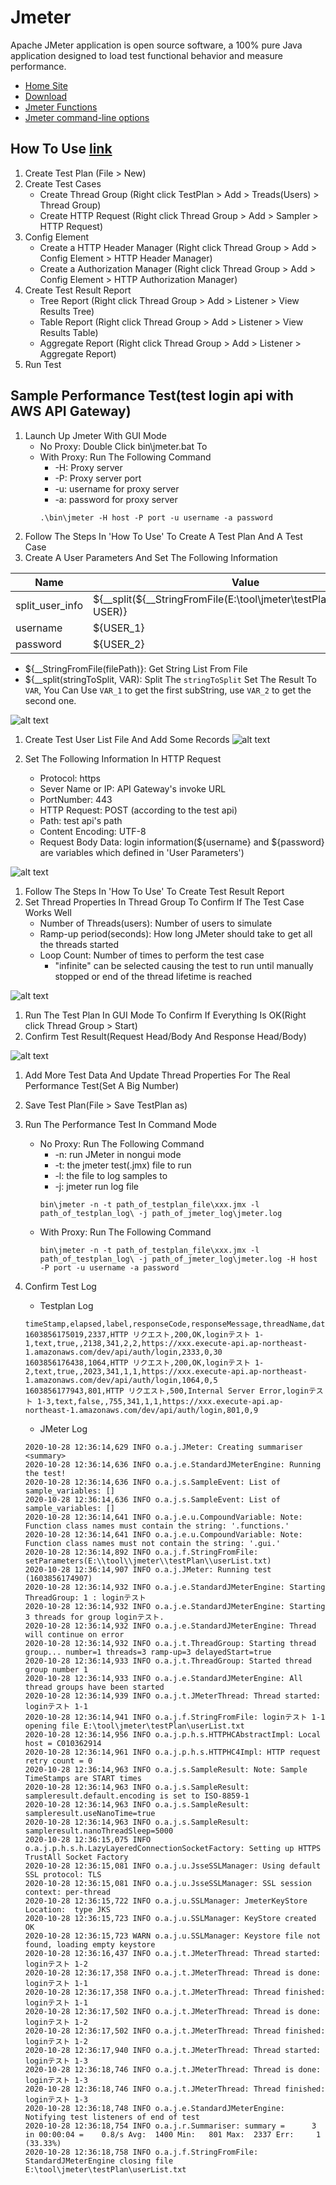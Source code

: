 # Jmeter
Apache JMeter application is open source software, a 100% pure Java application designed to load test functional behavior and measure performance.
* [Home Site](https://jmeter.apache.org/index.html)
* [Download](https://jmeter.apache.org/download_jmeter.cgi)
* [Jmeter Functions](https://jmeter.apache.org/usermanual/functions.html)
* [Jmeter command-line options](https://jmeter.apache.org/usermanual/get-started.html#options)

## How To Use [link](https://qiita.com/atsu_kg/items/1ff4ff13b8f30c3114b1)
1. Create Test Plan (File > New)
1. Create Test Cases
   * Create Thread Group (Right click TestPlan > Add > Treads(Users) > Thread Group)
   * Create HTTP Request (Right click Thread Group > Add > Sampler > HTTP Request)
1. Config Element
   * Create a HTTP Header Manager (Right click Thread Group > Add > Config Element > HTTP Header Manager)
   * Create a Authorization Manager (Right click Thread Group > Add > Config Element > HTTP Authorization Manager)
1. Create Test Result Report
   * Tree Report (Right click Thread Group > Add > Listener > View Results Tree)
   * Table Report (Right click Thread Group > Add > Listener > View Results Table)
   * Aggregate Report (Right click Thread Group > Add > Listener > Aggregate Report)
1. Run Test

## Sample Performance Test(test login api with AWS API Gateway)
1. Launch Up Jmeter With GUI Mode
   * No Proxy: Double Click bin\jmeter.bat To
   * With Proxy: Run The Following Command
      * -H: Proxy server
      * -P: Proxy server port
      * -u: username for proxy server
      * -a: password for proxy server
      ```shell
      .\bin\jmeter -H host -P port -u username -a password
      ```
1. Follow The Steps In 'How To Use' To Create A Test Plan And A Test Case
1. Create A User Parameters And Set The Following Information

Name | Value
--------------- | -------------------------------------------------------------------------------
split_user_info | ${__split(${__StringFromFile(E:\\tool\\jmeter\\testPlan\\userList.txt)}, USER)}
username        | ${USER_1}
password        | ${USER_2}
   * ${__StringFromFile(filePath)}: Get String List From File
   * ${__split(stringToSplit, VAR): Split The `stringToSplit` Set The Result To `VAR`, You Can Use `VAR_1` to get the first subString, use `VAR_2` to get the second one.

![alt text](https://github.com/kohougen/CICD_Knowledge/blob/master/2_Performance_Test/1_Jmeter/Pictures/User_Parameters.PNG)

1. Create Test User List File And Add Some Records 
![alt text](https://github.com/kohougen/CICD_Knowledge/blob/master/2_Performance_Test/1_Jmeter/Pictures/userList.PNG)

1. Set The Following Information In HTTP Request
   * Protocol: https
   * Sever Name or IP: API Gateway's invoke URL
   * PortNumber: 443
   * HTTP Request: POST (according to the test api)
   * Path: test api's path
   * Content Encoding: UTF-8
   * Request Body Data: login information(${username} and ${password} are variables which defined in 'User Parameters')

![alt text](https://github.com/kohougen/CICD_Knowledge/blob/master/2_Performance_Test/1_Jmeter/Pictures/HTTP_Request.PNG)

1. Follow The Steps In 'How To Use' To Create Test Result Report
1. Set Thread Properties In Thread Group To Confirm If The Test Case Works Well
   * Number of Threads(users): Number of users to simulate
   * Ramp-up period(seconds): How long JMeter should take to get all the threads started
   * Loop Count: Number of times to perform the test case
     * "infinite" can be selected causing the test to run until manually stopped or end of the thread lifetime is reached

![alt text](https://github.com/kohougen/CICD_Knowledge/blob/master/2_Performance_Test/1_Jmeter/Pictures/ThreadGroup.PNG)

1. Run The Test Plan In GUI Mode To Confirm If Everything Is OK(Right click Thread Group > Start)
1. Confirm Test Result(Request Head/Body And Response Head/Body)

![alt text](https://github.com/kohougen/CICD_Knowledge/blob/master/2_Performance_Test/1_Jmeter/Pictures/Test_Result.PNG)

1. Add More Test Data And Update Thread Properties For The Real Performance Test(Set A Big Number)
1. Save Test Plan(File > Save TestPlan as)
1. Run The Performance Test In Command Mode
   * No Proxy: Run The Following Command
      * -n: run JMeter in nongui mode
      * -t: the jmeter test(.jmx) file to run
      * -l: the file to log samples to
      * -j: jmeter run log file
      ```shell
      bin\jmeter -n -t path_of_testplan_file\xxx.jmx -l path_of_testplan_log\ -j path_of_jmeter_log\jmeter.log
      ```
   * With Proxy: Run The Following Command
      ```shell
      bin\jmeter -n -t path_of_testplan_file\xxx.jmx -l path_of_testplan_log\ -j path_of_jmeter_log\jmeter.log -H host -P port -u username -a password
      ```
1. Confirm Test Log
   * Testplan Log
   ```log
   timeStamp,elapsed,label,responseCode,responseMessage,threadName,dataType,success,failureMessage,bytes,sentBytes,grpThreads,allThreads,URL,Latency,IdleTime,Connect
   1603856175019,2337,HTTP リクエスト,200,OK,loginテスト 1-1,text,true,,2138,341,2,2,https://xxx.execute-api.ap-northeast-1.amazonaws.com/dev/api/auth/login,2333,0,30
   1603856176438,1064,HTTP リクエスト,200,OK,loginテスト 1-2,text,true,,2023,341,1,1,https://xxx.execute-api.ap-northeast-1.amazonaws.com/dev/api/auth/login,1064,0,5
   1603856177943,801,HTTP リクエスト,500,Internal Server Error,loginテスト 1-3,text,false,,755,341,1,1,https://xxx.execute-api.ap-northeast-1.amazonaws.com/dev/api/auth/login,801,0,9
   ```

   * JMeter Log
   ```log
   2020-10-28 12:36:14,629 INFO o.a.j.JMeter: Creating summariser <summary>
   2020-10-28 12:36:14,636 INFO o.a.j.e.StandardJMeterEngine: Running the test!
   2020-10-28 12:36:14,636 INFO o.a.j.s.SampleEvent: List of sample_variables: []
   2020-10-28 12:36:14,636 INFO o.a.j.s.SampleEvent: List of sample_variables: []
   2020-10-28 12:36:14,641 INFO o.a.j.e.u.CompoundVariable: Note: Function class names must contain the string: '.functions.'
   2020-10-28 12:36:14,641 INFO o.a.j.e.u.CompoundVariable: Note: Function class names must not contain the string: '.gui.'
   2020-10-28 12:36:14,892 INFO o.a.j.f.StringFromFile: setParameters(E:\\tool\\jmeter\\testPlan\\userList.txt)
   2020-10-28 12:36:14,907 INFO o.a.j.JMeter: Running test (1603856174907)
   2020-10-28 12:36:14,932 INFO o.a.j.e.StandardJMeterEngine: Starting ThreadGroup: 1 : loginテスト
   2020-10-28 12:36:14,932 INFO o.a.j.e.StandardJMeterEngine: Starting 3 threads for group loginテスト.
   2020-10-28 12:36:14,932 INFO o.a.j.e.StandardJMeterEngine: Thread will continue on error
   2020-10-28 12:36:14,932 INFO o.a.j.t.ThreadGroup: Starting thread group... number=1 threads=3 ramp-up=3 delayedStart=true
   2020-10-28 12:36:14,933 INFO o.a.j.t.ThreadGroup: Started thread group number 1
   2020-10-28 12:36:14,933 INFO o.a.j.e.StandardJMeterEngine: All thread groups have been started
   2020-10-28 12:36:14,939 INFO o.a.j.t.JMeterThread: Thread started: loginテスト 1-1
   2020-10-28 12:36:14,941 INFO o.a.j.f.StringFromFile: loginテスト 1-1 opening file E:\tool\jmeter\testPlan\userList.txt
   2020-10-28 12:36:14,956 INFO o.a.j.p.h.s.HTTPHCAbstractImpl: Local host = C010362914
   2020-10-28 12:36:14,961 INFO o.a.j.p.h.s.HTTPHC4Impl: HTTP request retry count = 0
   2020-10-28 12:36:14,963 INFO o.a.j.s.SampleResult: Note: Sample TimeStamps are START times
   2020-10-28 12:36:14,963 INFO o.a.j.s.SampleResult: sampleresult.default.encoding is set to ISO-8859-1
   2020-10-28 12:36:14,963 INFO o.a.j.s.SampleResult: sampleresult.useNanoTime=true
   2020-10-28 12:36:14,963 INFO o.a.j.s.SampleResult: sampleresult.nanoThreadSleep=5000
   2020-10-28 12:36:15,075 INFO o.a.j.p.h.s.h.LazyLayeredConnectionSocketFactory: Setting up HTTPS TrustAll Socket Factory
   2020-10-28 12:36:15,081 INFO o.a.j.u.JsseSSLManager: Using default SSL protocol: TLS
   2020-10-28 12:36:15,081 INFO o.a.j.u.JsseSSLManager: SSL session context: per-thread
   2020-10-28 12:36:15,722 INFO o.a.j.u.SSLManager: JmeterKeyStore Location:  type JKS
   2020-10-28 12:36:15,723 INFO o.a.j.u.SSLManager: KeyStore created OK
   2020-10-28 12:36:15,723 WARN o.a.j.u.SSLManager: Keystore file not found, loading empty keystore
   2020-10-28 12:36:16,437 INFO o.a.j.t.JMeterThread: Thread started: loginテスト 1-2
   2020-10-28 12:36:17,358 INFO o.a.j.t.JMeterThread: Thread is done: loginテスト 1-1
   2020-10-28 12:36:17,358 INFO o.a.j.t.JMeterThread: Thread finished: loginテスト 1-1
   2020-10-28 12:36:17,502 INFO o.a.j.t.JMeterThread: Thread is done: loginテスト 1-2
   2020-10-28 12:36:17,502 INFO o.a.j.t.JMeterThread: Thread finished: loginテスト 1-2
   2020-10-28 12:36:17,940 INFO o.a.j.t.JMeterThread: Thread started: loginテスト 1-3
   2020-10-28 12:36:18,746 INFO o.a.j.t.JMeterThread: Thread is done: loginテスト 1-3
   2020-10-28 12:36:18,746 INFO o.a.j.t.JMeterThread: Thread finished: loginテスト 1-3
   2020-10-28 12:36:18,748 INFO o.a.j.e.StandardJMeterEngine: Notifying test listeners of end of test
   2020-10-28 12:36:18,754 INFO o.a.j.r.Summariser: summary =      3 in 00:00:04 =    0.8/s Avg:  1400 Min:   801 Max:  2337 Err:     1 (33.33%)
   2020-10-28 12:36:18,758 INFO o.a.j.f.StringFromFile: StandardJMeterEngine closing file E:\tool\jmeter\testPlan\userList.txt
   ```